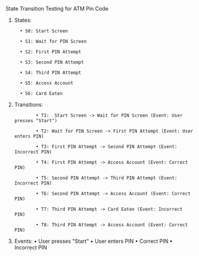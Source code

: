 State Transition Testing for ATM Pin Code

1. States:
   
         • S0: Start Screen

         • S1: Wait for PIN Screen

         • S2: First PIN Attempt

         • S3: Second PIN Attempt

         • S4: Third PIN Attempt

         • S5: Access Account

         • S6: Card Eaten

3. Transitions:
   
               • T1:  Start Screen -> Wait for PIN Screen (Event: User presses "Start")

               • T2: Wait for PIN Screen -> First PIN Attempt (Event: User enters PIN)

               • T3: First PIN Attempt -> Second PIN Attempt (Event: Incorrect PIN)

               • T4: First PIN Attempt -> Access Account (Event: Correct PIN)

               • T5: Second PIN Attempt -> Third PIN Attempt (Event: Incorrect PIN)

               • T6: Second PIN Attempt -> Access Account (Event: Correct PIN)

               • T7: Third PIN Attempt -> Card Eaten (Event: Incorrect PIN)

               • T8: Third PIN Attempt -> Access Account (Event: Correct PIN)

4. Events:
• User presses "Start"
• User enters PIN
• Correct PIN
• Incorrect PIN


